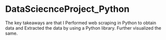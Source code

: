 # DataSciecnceProject_Python
The key takeaways are that I Performed web scraping in Python to obtain data and Extracted the data by using a Python library.
Further visualized the same.
